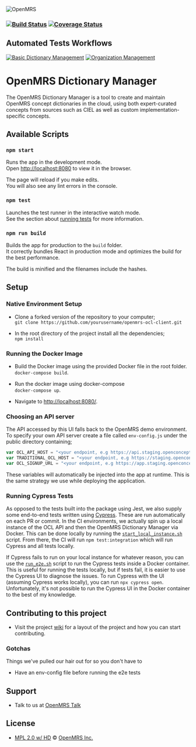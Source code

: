 <img src="https://cloud.githubusercontent.com/assets/668093/12567089/0ac42774-c372-11e5-97eb-00baf0fccc37.jpg" alt="OpenMRS"/>

### [![Build Status](https://github.com/openmrs/openmrs-ocl-client/actions/workflows/build.yml/badge.svg)](https://github.com/openmrs/openmrs-ocl-client/actions/workflows/build.yml) [![Coverage Status](https://coveralls.io/repos/github/openmrs/openmrs-ocl-client/badge.svg?branch=master)](https://coveralls.io/github/openmrs/openmrs-ocl-client?branch=master)

## Automated Tests Workflows
[![Basic Dictionary Management](https://github.com/openmrs/openmrs-ocl-client/actions/workflows/basic-dictionary.yml/badge.svg)](https://github.com/openmrs/openmrs-ocl-client/actions/workflows/basic-dictionary.yml)
[![Organization Management](https://github.com/openmrs/openmrs-ocl-client/actions/workflows/organisation-management.yml/badge.svg)](https://github.com/openmrs/openmrs-ocl-client/actions/workflows/organisation-management.yml)

# OpenMRS Dictionary Manager

The OpenMRS Dictionary Manager is a tool to create and maintain OpenMRS concept dictionaries in the cloud, using both expert-curated concepts from sources such as CIEL as well as custom implementation-specific concepts.

## Available Scripts
### `npm start`

Runs the app in the development mode.<br />
Open [http://localhost:8080](http://localhost:8080) to view it in the browser.

The page will reload if you make edits.<br />
You will also see any lint errors in the console.

### `npm test`

Launches the test runner in the interactive watch mode.<br />
See the section about [running tests](https://facebook.github.io/create-react-app/docs/running-tests) for more information.

### `npm run build`

Builds the app for production to the `build` folder.<br />
It correctly bundles React in production mode and optimizes the build for the best performance.

The build is minified and the filenames include the hashes.<br />

## Setup

### Native Environment Setup
- Clone a forked version of the repository to your computer;  
`git clone https://github.com/yourusername/openmrs-ocl-client.git`
      
- In the root directory of the project install all the dependencies;  
`npm install`

### Running the Docker Image
- Build the Docker image using the provided Docker file in the root folder. 
`docker-compose build`.

- Run the docker image using docker-compose  
`docker-compose up`.

- Navigate to [http://localhost:8080/](http://localhost:8080/).

### Choosing an API server
The API accessed by this UI falls back to the OpenMRS demo environment.
To specify your own API server create a file called `env-config.js` under the public directory containing;
```javascript
var OCL_API_HOST = "<your endpoint, e.g https://api.staging.openconceptlab.org>";
var TRADITIONAL_OCL_HOST = "<your endpoint, e.g https://staging.openconceptlab.org>";
var OCL_SIGNUP_URL = "<your endpoint, e.g https://app.staging.openconceptlab.org/#/accounts/signup>"
```
These variables will automatically be injected into the app at runtime. This is the same strategy we use while deploying the application.

### Running Cypress Tests
As opposed to the tests built into the package using Jest, we also supply some end-to-end tests written using [Cypress](https://www.cypress.io/). These are run automatically on each PR or commit. In the CI environments, we actually spin up a local instance of the OCL API and then the OpenMRS Dictionary Manager via Docker. This can be done locally by running the [`start_local_instance.sh`](start_local_instance.sh) script. From there, the CI will run `npm test:integration` which will run Cypress and all tests locally.

If Cypress fails to run on your local instance for whatever reason, you can use the [`run_e2e.sh`](run_e2e.sh) script to run the Cypress tests inside a Docker container. This is useful for running the tests locally, but if tests fail, it is easier to use the Cypress UI to diagnose the issues. To run Cypress with the UI (assuming Cypress works locally), you can run `npx cypress open`. Unfortunately, it's not possible to run the Cypress UI in the Docker container to the best of my knowledge.

## Contributing to this project
- Visit the project [wiki](https://wiki.openmrs.org/display/projects/Contributing+to+OCL+for+OpenMRS%3A+Developer+Guide) for a layout of the project and how you can start contributing.

### Gotchas
Things we've pulled our hair out for so you don't have to
- Have an env-config file before running the e2e tests

## Support
- Talk to us at [OpenMRS Talk](https://talk.openmrs.org/t/ocl-for-openmrs-squad/25831)

## License
- [MPL 2.0 w/ HD](http://openmrs.org/license/) © [OpenMRS Inc.](http://www.openmrs.org/)
